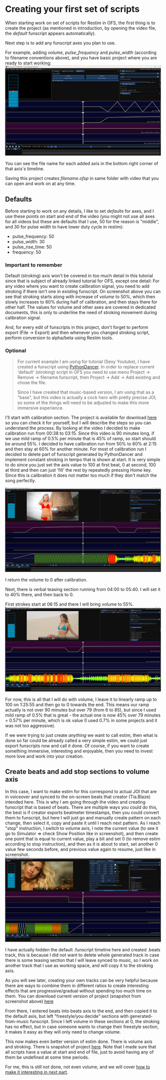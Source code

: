 # Creating your first set of scripts

When starting work on set of scripts for Restim in OFS, the first thing is to create the project (as mentioned in introduction, by opening the video file, the *default* funscript appears automatically). 

Next step is to add any funscript axes you plan to use.

For example, adding *volume*, *pulse_frequency* and *pulse_width* (according to filename conventions above), and you have basic project where you are ready to start working:
![ofs_project_created.png](ofs_project_created.png)

You can see the file name for each added axis in the bottom right corner of that axis's timeline.

Saving this project creates *filename.ofsp* in same folder with video that you can open and work on at any time.

## Defaults

Before starting to work on any details, I like to set *defaults* for axes, and I use these points on start and end of the video (you might not use all axes for all videos but these are defaults that I use, 50 for the reason is "middle", and 30 for pulse width to have lower duty cycle in restim):
- pulse_frequency: 50
- pulse_width: 30
- pulse_rise_time: 50
- frequency: 50

### Important to remember
Default (stroking) axis won't be covered in too much detail in this tutorial since that is subject of already linked tutorial for OFS, except one detail:
For any video where you want to create calibration signal, you need to add stroking if there isn't one in existing funscript. On screenshot above you can see that stroking starts along with increase of *volume* to 50%, which then slowly increases to 60% during half of calibration, and then stays there for other half.
The values for volume and other axes are covered in dedicated documents, this is only to underline the need of stroking movement during calibration signal.

And, for every edit of funscripts in this project, don't forget to perform export (File -> Export) and then whenever you changed stroking script, perform conversion to alpha/beta using Restim tools.


### Optional

> For current example I am using for tutorial (Sexy Youtube), I have created a funscript using [PythonDancer](https://github.com/NodudeWasTaken/PythonDancer). In order to replace current 'default' (stroking) script in OFS you need to use menu Project -> Remove -> filename.funscript, then Project -> Add -> Add existing and chose the file.
> 
> Since I have created that music-based version, I am using that as a "base", but this video is actually a cock hero with pretty precise JOI, so some of the things will need to be adjusted to make this more immersive experience.

I'll start with calibration section. The project is available for download [here](Sexy_Youtube_1.ofsp) so you can check it for yourself, but I will describe the steps so you can understand the process.
By looking at the video I decided to make calibration run from 00:38 to 03:15.
Since this video is 90 minutes long, if we use mild ramp of 0.5% per minute that is 45% of ramp, so start should be around 55%. I decided to have calibration run from 50% to 60% at 2:15 and then stay at 60% for another minute. For most of calibration run I decided to delete part of funscript generated by PythonDancer and implement constant stroking in tempo that is shown at start. It is very simple to do since you just set the axis value to 100 at first beat, 0 at second, 100 at third and then can just 'fill' the rest by repeatedly pressing Home key. Since this is calibration it does not matter too much if they don't match the song perfectly.

![OFS_syt_20250108142914.png](OFS_syt_20250108142914.png)

I return the volume to 0 after calibration.

Next, there is verbal teasing section running from 04:00 to 05:40. I will set it to 40% there, and then back to 0.

First strokes start at 06:15 and there I will bring volume to 55%.
![OFS_syt_20250108143226.png](OFS_syt_20250108143226.png)

For now, this is all that I will do with volume, I leave it to linearly ramp up to 100 on 1:25:55 and then go to 0 towards the end. This means our ramp actually is not over 90 minutes but over 79 (from 6 to 85), but since I used mild ramp of 0.5% that is great - the actual one is now 45% over 79 minutes = 0.57% per minute, which is ok value (I used 0.7% in some projects and it was not too aggressive).

If we were trying to just create *anything* we want to call estim, then what is done so far could be already called a very simple estim, we could just export funscripts now and call it done.
Of course, if you want to create something immersive, interesting and enjoyable, then you need to invest more love and work into your creation.

## Create beats and add stop sections to volume axis

In this case, I want to make estim for this correspond to actual JOI that are in voiceover and synced to the on-screen beats that creator (Tia.Blaze) intended here. This is why I am going through the video and creating funscript that is based of beats. There are multiple ways you could do this, the best is if creator exports beatmeter timestamps, then you could convert them to funscript, but here I will just go and manually create pattern on each change, then select it, copy and paste it until I reach next pattern.
As I reach "stop" instruction, I switch to volume axis, I note the current value (to see it go to Simulator => check Show Position like in screenshot), and then create one point that is equal to current value, play a bit and set 0 (to remove estim according to stop instruction), and then as it is about to start, set another 0 value few seconds before, and previous value again to resume, just like in screenshot.
![OFS_syt_20250108203707.png](OFS_syt_20250108203707.png)

I have actually hidden the default .funscript timeline here and created .beats track, this is because I did not want to delete whole generated track in case there is some teasing section that I will leave synced to music, so I work on another track that I use as working space, and will copy it to the stroking axis.

As you will see later, creating your own tracks can be very helpful because there are ways to combine them in different ratios to create interesting effects that are progressive/gradual without spending too much time on them.
You can download current version of project (snapshot from screenshot above) [here](Sexy_Youtube_2.ofsp)

From there, I entered beats into beats axis to the end, and then copied it to the default axis, but left "freestyle/you decide" sections with generated-from-music funscript. Since I left volume in these sections at 0, the stroking has no effect, but in case someone wants to change their freestyle section, it makes it easy as they will only need to change volume.

This now makes even better version of estim done. There is volume axis and stroking. There is snapshot of project [here](Sexy_Youtube_3.ofsp). 
Note that I made sure that all scripts have a value at start and end of file, just to avoid having any of them be undefined at some time periods.

For me, this is still not done, not even volume, and we will cover [how to make it interesting in next part](03_making_your_script_interesting.md).
